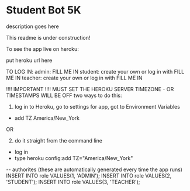 # Student Bot 5K

description goes here

This readme is under construction!

To see the app live on heroku:

put heroku url here

TO LOG IN:
admin: FILL ME IN
student: create your own or log in with FILL ME IN
teacher: create your own or log in with FILL ME IN




!!!! IMPORTANT !!!!
MUST SET THE HEROKU SERVER TIMEZONE - OR TIMESTAMPS WILL BE OFF
two ways to do this:
1. log in to Heroku, go to settings for app, got to Environment Variables
  - add TZ   America/New_York
  
  OR
  
2. do it straight from the command line
  - log in
  - type heroku config:add TZ="America/New_York"

-- authorites (these are automatically generated every time the app runs)
INSERT INTO role VALUES(1, 'ADMIN');
INSERT INTO role VALUES(2, 'STUDENT');
INSERT INTO role VALUES(3, 'TEACHER');
